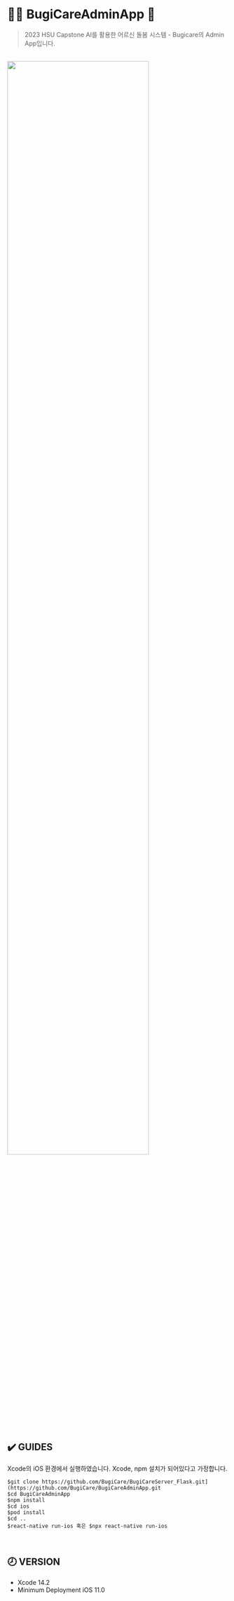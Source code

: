 # 👵🏻 BugiCareAdminApp 🤖

> 2023 HSU Capstone AI를 활용한 어르신 돌봄 시스템 - Bugicare의 Admin App입니다.

</br>
<img width="80%" src="[https://github.com/BugiCare/BugiCareAdminApp/assets/112394220/90a09a46-33db-4638-a09b-a3bf0ba006cb.gif](https://github.com/BugiCare/BugiCareAdminApp/issues/1#issue-1911155645)"/>

## ✔️ GUIDES

Xcode의 iOS 환경에서 실행하였습니다. Xcode, npm 설치가 되어있다고 가정합니다.

```shell
$git clone https://github.com/BugiCare/BugiCareServer_Flask.git](https://github.com/BugiCare/BugiCareAdminApp.git
$cd BugiCareAdminApp
$npm install
$cd ios
$pod install
$cd ..
$react-native run-ios 혹은 $npx react-native run-ios
```

</br>

## 🕗 VERSION

- Xcode 14.2
- Minimum Deployment iOS 11.0

